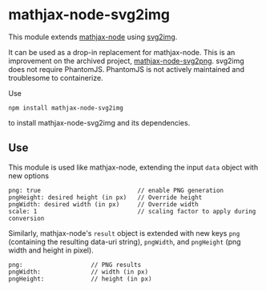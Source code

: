 # mathjax-node-svg2img

This module extends [mathjax-node](https://www.npmjs.com/package/mathjax-node) using [svg2img](https://www.npmjs.com/package/svg2img).

It can be used as a drop-in replacement for mathjax-node. This is an improvement on the archived project, [mathjax-node-svg2png](https://github.com/pkra/mathjax-node-svg2png). 
svg2img does not require PhantomJS. PhantomJS is not actively maintained and troublesome to containerize.

Use

    npm install mathjax-node-svg2img

to install mathjax-node-svg2img and its dependencies.

## Use

This module is used like mathjax-node, extending the input `data` object with new options

    png: true                           // enable PNG generation
    pngHeight: desired height (in px)   // Override height
    pngWidth: desired width (in px)     // Override width
    scale: 1                            // scaling factor to apply during conversion

Similarly, mathjax-node's `result` object is extended with new keys `png` (containing the resulting data-uri string), `pngWidth`, and `pngHeight` (png width and height in pixel).

    png:                   // PNG results
    pngWidth:              // width (in px)
    pngHeight:             // height (in px)
